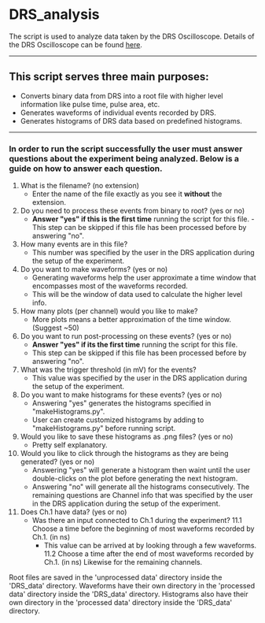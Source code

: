 # DRS_analysis

The script is used to analyze data taken by the DRS Oscilloscope.
Details of the DRS Oscilloscope can be found [here](https://www.psi.ch/drs/DocumentationEN/manualrev50.pdf).

---

## This script serves three main purposes:
- Converts binary data from DRS into a root file with higher level information like pulse time, pulse area, etc.
- Generates waveforms of individual events recorded by DRS.
- Generates histograms of DRS data based on predefined histograms.
---
### In order to run the script successfully the user must answer questions about the experiment being analyzed. Below is a guide on how to answer each question.

1. What is the filename? (no extension)
   - Enter the name of the file exactly as you see it **without** the extension.
2. Do you need to process these events from binary to root? (yes or no)
   - **Answer "yes" if this is the first time** running the script for this file.
   -This step can be skipped if this file has been processed before by answering "no".
3. How many events are in this file?
   - This number was specified by the user in the DRS application during the setup of the experiment.
4. Do you want to make waveforms? (yes or no)
   - Generating waveforms help the user approximate a time window that encompasses most of the waveforms recorded.
   - This will be the window of data used to calculate the higher level info.
5. How many plots (per channel) would you like to make?
   - More plots means a better approximation of the time window. (Suggest ~50)
6. Do you want to run post-processing on these events? (yes or no)
   - **Answer "yes" if its the first time** running the script for this file.
   - This step can be skipped if this file has been processed before by answering "no".
7. What was the trigger threshold (in mV) for the events?
   - This value was specified by the user in the DRS application during the setup of the experiment.
8. Do you want to make histograms for these events? (yes or no)
   - Answering "yes" generates the histograms specified in "makeHistograms.py".
   - User can create customized histograms by adding to "makeHistograms.py" before running script.
9. Would you like to save these histograms as .png files? (yes or no)
   - Pretty self explanatory.
10. Would you like to click through the histograms as they are being generated? (yes or no)
    - Answering "yes" will generate a histogram then waint until the user double-clicks on the plot before generating the next histogram.
    - Answering "no" will generate all the histograms consecutively.
The remaining questions are Channel info that was specified by the user in the DRS application during the setup of the experiment.
11. Does Ch.1 have data? (yes or no)
    - Was there an input connected to Ch.1 during the experiment?
    11.1 Choose a time before the beginning of most waveforms recorded by Ch.1. (in ns)
         - This value can be arrived at by looking through a few waveforms.
    11.2 Choose a time after the end of most waveforms recorded by Ch.1. (in ns)
Likewise for the remaining channels.

Root files are saved in the 'unprocessed data' directory inside the 'DRS_data' directory.
Waveforms have their own directory in the 'processed data' directory inside the 'DRS_data' directory.
Histograms also have their own directory in the 'processed data' directory inside the 'DRS_data' directory.

